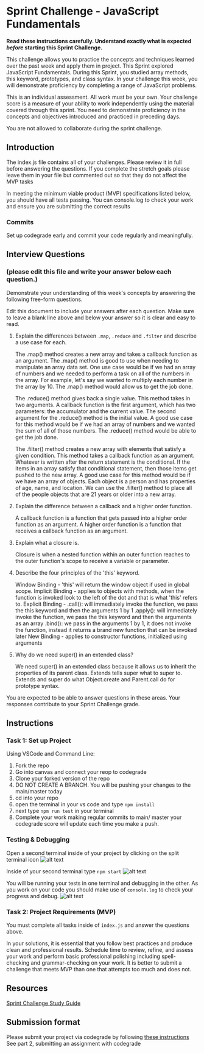 # Sprint Challenge - JavaScript Fundamentals

**Read these instructions carefully. Understand exactly what is expected _before_ starting this Sprint Challenge.**

This challenge allows you to practice the concepts and techniques learned over the past week and apply them in project. This Sprint explored JavaScript Fundamentals. During this Sprint, you studied array methods, this keyword, prototypes, and class syntax. In your challenge this week, you will demonstrate proficiency by completing a range of JavaScript problems.

This is an individual assessment. All work must be your own. Your challenge score is a measure of your ability to work independently using the material covered through this sprint. You need to demonstrate proficiency in the concepts and objectives introduced and practiced in preceding days.

You are not allowed to collaborate during the sprint challenge. 

## Introduction

The index.js file contains all of your challenges. Please review it in full before answering the questions. If you complete the stretch goals please leave them in your file but commented out so that they do not affect the MVP tasks 

In meeting the minimum viable product (MVP) specifications listed below, you should have all tests passing. You can console.log to check your work and ensure you are submitting the correct results 

### Commits

Set up codegrade early and commit your code regularly and meaningfully. 

## Interview Questions
### (please edit this file and write your answer below each question.)
Demonstrate your understanding of this week's concepts by answering the following free-form questions.

Edit this document to include your answers after each question. Make sure to leave a blank line above and below your answer so it is clear and easy to read.

1. Explain the differences between `.map`, `.reduce` and `.filter` and describe a use case for each. 

    The .map() method creates a new array and takes a callback function as an argument. The .map() method is good to use when needing to manipulate an array data set. One use case would be if we had an array of numbers and we needed to perform a task on all of the numbers in the array. For example, let's say we wanted to multiply each number in the array by 10. The .map() method would allow us to get the job done.

    The .reduce() method gives back a single value. This method takes in two arguments. A callback function is the first argument, which has two parameters: the accumulator and the current value. The second argument for the .reduce() method is the initial value. A good use case for this method would be if we had an array of numbers and we wanted the sum of all of those numbers. The .reduce() method would be able to get the job done. 

    The .filter() method creates a new array with elements that satisfy a given condition. This method takes a callback function as an argument. Whatever is written after the return statement is the conditional. If the items in an array satisfy that conditional statement, then those items get pushed to the new array. A good use case for this method would be if we have an array of objects. Each object is a person and has properties of age, name, and location. We can use the .filter() method to place all of the people objects that are 21 years or older into a new array. 

2. Explain the difference between a callback and a higher order function.

    A callback function is a function that gets passed into a higher order function as an argument. A higher order function is a function that receives a callback function as an argument.

3. Explain what a closure is.

    Closure is when a nested function within an outer function reaches to the outer function's scope to receive a variable or parameter. 

4. Describe the four principles of the 'this' keyword.

    Window Binding - 'this' will return the window object if used in global scope.
    Implicit Binding - applies to objects with methods, when the function is invoked look to the left of the dot and that is what 'this' refers to.
    Explicit Binding - .call(): will immediately invoke the function, we pass the this keyword and then the arguments 1 by 1
                        .apply(): will immediately invoke the function, we pass the this keyword and then the arguments as an array
                        .bind(): we pass in the arguments 1 by 1, it does not invoke the function, instead it returns a brand new function that can be invoked later
    New Binding - applies to constructor functions, initialized using arguments

5. Why do we need super() in an extended class?

    We need super() in an extended class because it allows us to inherit the properties of its parent class. Extends tells super what to super to. Extends and super do what Object.create and Parent.call do for prototype syntax.

You are expected to be able to answer questions in these areas. Your responses contribute to your Sprint Challenge grade. 

## Instructions

### Task 1: Set up Project

Using VSCode and Command Line:


1. Fork the repo
2. Go into canvas and connect your reop to codegrade
3. Clone your forked version of the repo
4. DO NOT CREATE A BRANCH. You will be pushing your changes to the main/master today
5. cd into your repo
6. open the terminal in your vs code and type `npm install`
7. next type `npm run test` in your terminal
8. Complete your work making regular commits to main/ master your codegrade score will update each time you make a push.


### Testing & Debugging

Open a second terminal inside of your project by clicking on the split terminal icon
![alt text](assets/split_terminal.png "Split Terminal")

Inside of your second terminal type `npm start` 
![alt text](assets/npm_start.png "type npm start")

You will be running your tests in one terminal and debugging in the other. As you work on your code you should make use of `console.log` to check your progress and debug.
![alt text](assets/tests_debug_terminal_final.png "your terminal should look like this")

### Task 2: Project Requirements (MVP)

You must complete all tasks inside of `index.js` and answer the questions above.

In your solutions, it is essential that you follow best practices and produce clean and professional results. Schedule time to review, refine, and assess your work and perform basic professional polishing including spell-checking and grammar-checking on your work. It is better to submit a challenge that meets MVP than one that attempts too much and does not.

## Resources
 
 [Sprint Challenge Study Guide](https://www.notion.so/bloomtech/Unit-1-Sprint-3-Study-Guide-033a9a00659a4ef98c12eb97e49a6110)

## Submission format

Please submit your project via codegrade by following [these instructions](https://notion.so.bloomtech.BloomTech-Git-Flow-Step-by-step-269f68ae3bf64eb689a8328715a179f9) See part 2, submitting an assignment with codegrade
